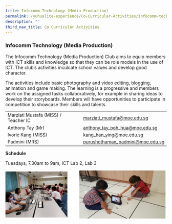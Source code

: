 ```yaml
---
title: Infocomm Technology (Media Production)
permalink: /yuhualite-experience/Co-Curricular-Activities/infocomm-technology
description: ""
third_nav_title: Co Curricular Activities
---
```

### Infocomm Technology (Media Production)

The Infocomm Technology (Media Production) Club aims to equip members with ICT skills and knowledge so that they can be role models in the use of ICT. The club’s activities inculcate school values and develop good character.

The activities include basic photography and video editing, blogging, animation and game making. The learning is a progressive and members work on the assigned tasks collaboratively, for example in sharing ideas to develop their storyboards. Members will have opportunities to participate in competition to showcase their skills and talents.

|  |  |
|---|---|
| Marziati Mustafa (MISS) / Teacher IC | marziati_mustafa@moe.edu.sg |
| Anthony Tay (Mr) | anthony_tay_poh_hua@moe.edu.sg |
| Ivorie Kang (MISS) | kang_han_ying@moe.edu.sg |
| Padmini (MRS) | purushothaman_padmini@moe.edu.sg |

**Schedule**

Tuesdays, 7.30am to 9am, ICT Lab 2, Lab 3

![](/images/cca9.png)